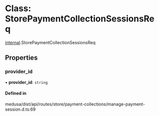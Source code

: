# Class: StorePaymentCollectionSessionsReq

[internal](../modules/internal-42.md).StorePaymentCollectionSessionsReq

## Properties

### provider\_id

• **provider\_id**: `string`

#### Defined in

medusa/dist/api/routes/store/payment-collections/manage-payment-session.d.ts:69

